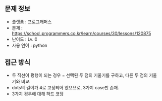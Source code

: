 ## 문제 정보

- 플랫폼 : 프로그래머스
- 문제 : https://school.programmers.co.kr/learn/courses/30/lessons/120875
- 난이도 : Lv. 0
- 사용 언어 : python

## 접근 방식

- 두 직선이 평행이 되는 경우 = 선택된 두 점의 기울기를 구하고, 다른 두 점의 기울기와 비교.
- dots의 길이가 4로 고정되어 있으므로, 3가지 case만 존재.
- 3가지 경우에 대해 하드 코딩
